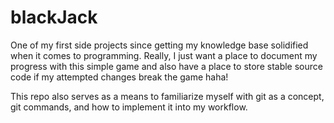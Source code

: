 # blackJack
One of my first side projects since getting my knowledge base solidified when it comes to programming. Really, I just want a place to document my progress with this simple game and also have a place to store stable source code if my attempted changes break the game haha! 


This repo also serves as a means to familiarize myself with git as a concept, git commands, and how to implement it into my workflow. 

